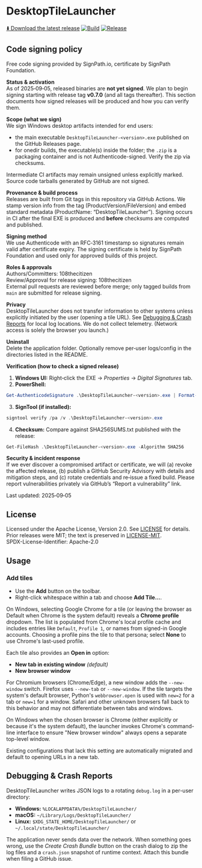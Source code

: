 # DesktopTileLauncher
[⬇️ Download the latest release](https://github.com/108thecitizen/DesktopTileLauncher/releases/latest)
[![Build](https://github.com/108thecitizen/DesktopTileLauncher/actions/workflows/build.yml/badge.svg?branch=main)](https://github.com/108thecitizen/DesktopTileLauncher/actions/workflows/build.yml)
[![Release](https://github.com/108thecitizen/DesktopTileLauncher/actions/workflows/release-tag.yml/badge.svg)](https://github.com/108thecitizen/DesktopTileLauncher/actions/workflows/release-tag.yml)

## Code signing policy

Free code signing provided by SignPath.io, certificate by SignPath Foundation.

**Status & activation**  
As of 2025‑09‑05, released binaries are **not yet signed**. We plan to begin signing starting with release tag **v0.7.0** (and all tags thereafter). This section documents how signed releases will be produced and how you can verify them.

**Scope (what we sign)**  
We sign Windows desktop artifacts intended for end users:
- the main executable `DesktopTileLauncher-<version>.exe` published on the GitHub Releases page.
- for onedir builds, the executable(s) inside the folder; the `.zip` is a packaging container and is not Authenticode-signed. Verify the zip via checksums.

Intermediate CI artifacts may remain unsigned unless explicitly marked. Source code tarballs generated by GitHub are not signed.

**Provenance & build process**  
Releases are built from Git tags in this repository via GitHub Actions. We stamp version info from the tag (ProductVersion/FileVersion) and embed standard metadata (ProductName: “DesktopTileLauncher”). Signing occurs in CI after the final EXE is produced and **before** checksums are computed and published.

**Signing method**  
We use Authenticode with an RFC‑3161 timestamp so signatures remain valid after certificate expiry. The signing certificate is held by SignPath Foundation and used only for approved builds of this project.

**Roles & approvals**  
Authors/Committers: 108thecitizen  
Review/Approval for release signing: 108thecitizen  
External pull requests are reviewed before merge; only tagged builds from `main` are submitted for release signing.

**Privacy**  
DesktopTileLauncher does not transfer information to other systems unless explicitly initiated by the user (opening a tile URL). See [Debugging & Crash Reports](#debugging--crash-reports) for local log locations. We do not collect telemetry. (Network access is solely the browser you launch.) 

**Uninstall**  
Delete the application folder. Optionally remove per‑user logs/config in the directories listed in the README.

**Verification (how to check a signed release)**  
1) **Windows UI:** Right‑click the EXE → *Properties* → *Digital Signatures* tab.  
2) **PowerShell:** 
```powershell 
Get-AuthenticodeSignature .\DesktopTileLauncher-<version>.exe | Format-List
```
3) **SignTool (if installed):** 
```powershell 
signtool verify /pa /v .\DesktopTileLauncher-<version>.exe
```
4) **Checksum:** Compare against SHA256SUMS.txt published with the release:
```powershell 
Get-FileHash .\DesktopTileLauncher-<version>.exe -Algorithm SHA256
```

**Security & incident response**  
If we ever discover a compromised artifact or certificate, we will (a) revoke the affected release, (b) publish a GitHub Security Advisory with details and mitigation steps, and (c) rotate credentials and re‑issue a fixed build. Please report vulnerabilities privately via GitHub’s “Report a vulnerability” link.

Last updated: 2025‑09‑05

## License

Licensed under the Apache License, Version 2.0. See [LICENSE](./LICENSE) for details.  
Prior releases were MIT; the text is preserved in [LICENSE-MIT](./LICENSE-MIT).  
SPDX-License-Identifier: Apache-2.0

## Usage
### Add tiles

- Use the **Add** button on the toolbar.
- Right-click whitespace within a tab and choose **Add Tile…**.

On Windows, selecting Google Chrome for a tile (or leaving the browser as
Default when Chrome is the system default) reveals a **Chrome profile**
dropdown. The list is populated from Chrome's local profile cache and includes
entries like `Default`, `Profile 1`, or names from signed-in Google accounts.
Choosing a profile pins the tile to that persona; select **None** to use
Chrome's last-used profile.

Each tile also provides an **Open in** option:

* **New tab in existing window** *(default)*
* **New browser window**

For Chromium browsers (Chrome/Edge), a new window adds the `--new-window`
switch. Firefox uses `--new-tab` or `--new-window`. If the tile targets the
system's default browser, Python's `webbrowser.open` is used with `new=2` for a
tab or `new=1` for a window. Safari and other unknown browsers fall back to
this behavior and may not differentiate between tabs and windows.

On Windows when the chosen browser is Chrome (either explicitly or because it's
the system default), the launcher invokes Chrome's command-line interface to
ensure "New browser window" always opens a separate top-level window.

Existing configurations that lack this setting are automatically migrated and
default to opening URLs in a new tab.

## Debugging & Crash Reports

DesktopTileLauncher writes JSON logs to a rotating `debug.log` in a per-user
directory:

* **Windows:** `%LOCALAPPDATA%/DesktopTileLauncher/`
* **macOS:** `~/Library/Logs/DesktopTileLauncher/`
* **Linux:** `$XDG_STATE_HOME/DesktopTileLauncher/` or
  `~/.local/state/DesktopTileLauncher/`

The application never sends data over the network.  When something goes wrong,
use the *Create Crash Bundle* button on the crash dialog to zip the log files
and a `crash.json` snapshot of runtime context.  Attach this bundle when filing
a GitHub issue.
